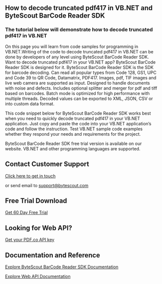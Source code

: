 ## How to decode truncated pdf417 in VB.NET and ByteScout BarCode Reader SDK

### The tutorial below will demonstrate how to decode truncated pdf417 in VB.NET

On this page you will learn from code samples for programming in VB.NET.Writing of the code to decode truncated pdf417 in VB.NET can be done by developers of any level using ByteScout BarCode Reader SDK. Want to decode truncated pdf417 in your VB.NET app? ByteScout BarCode Reader SDK is designed for it. ByteScout BarCode Reader SDK is the SDK for barcode decoding. Can read all popular types from Code 128, GS1, UPC and Code 39 to QR Code, Datamatrix, PDF417. Images, pdf, TIF images and live web camera are supported as input. Designed to handle documents with noise and defects. Includes optional splitter and merger for pdf and tiff based on barcodes. Batch mode is optimized for high performance with multiple threads. Decoded values can be exported to XML, JSON, CSV or into custom data format.

This code snippet below for ByteScout BarCode Reader SDK works best when you need to quickly decode truncated pdf417 in your VB.NET application. Just copy and paste the code into your VB.NET application’s code and follow the instruction. Test VB.NET sample code examples whether they respond your needs and requirements for the project.

ByteScout BarCode Reader SDK free trial version is available on our website. VB.NET and other programming languages are supported.

## Contact Customer Support

[Click here to get in touch](https://bytescout.zendesk.com/hc/en-us/requests/new?subject=ByteScout%20BarCode%20Reader%20SDK%20Question)

or send email to [support@bytescout.com](mailto:support@bytescout.com?subject=ByteScout%20BarCode%20Reader%20SDK%20Question) 

## Free Trial Download

[Get 60 Day Free Trial](https://bytescout.com/download/web-installer?utm_source=github-readme)

## Looking for Web API? 

[Get your PDF.co API key](https://pdf.co/documentation/api?utm_source=github-readme)

## Documentation and Reference

[Explore ByteScout BarCode Reader SDK Documentation](https://bytescout.com/documentation/index.html?utm_source=github-readme)

[Explore Web API Documentation](https://pdf.co/documentation/api?utm_source=github-readme)